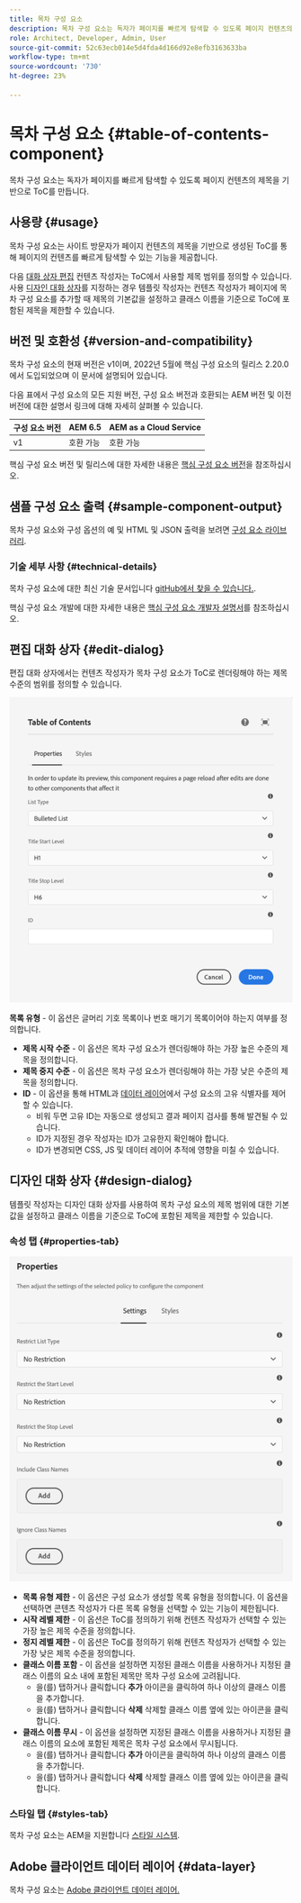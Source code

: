 ```yaml
---
title: 목차 구성 요소
description: 목차 구성 요소는 독자가 페이지를 빠르게 탐색할 수 있도록 페이지 컨텐츠의 제목을 기반으로 ToC를 만듭니다.
role: Architect, Developer, Admin, User
source-git-commit: 52c63ecb014e5d4fda4d166d92e8efb3163633ba
workflow-type: tm+mt
source-wordcount: '730'
ht-degree: 23%

---
```


# 목차 구성 요소 {#table-of-contents-component}

목차 구성 요소는 독자가 페이지를 빠르게 탐색할 수 있도록 페이지 컨텐츠의 제목을 기반으로 ToC를 만듭니다.

## 사용량 {#usage}

목차 구성 요소는 사이트 방문자가 페이지 컨텐츠의 제목을 기반으로 생성된 ToC를 통해 페이지의 컨텐츠를 빠르게 탐색할 수 있는 기능을 제공합니다.

다음 [대화 상자 편집](#edit-dialog) 컨텐츠 작성자는 ToC에서 사용할 제목 범위를 정의할 수 있습니다. 사용 [디자인 대화 상자](#design-dialog)를 지정하는 경우 템플릿 작성자는 컨텐츠 작성자가 페이지에 목차 구성 요소를 추가할 때 제목의 기본값을 설정하고 클래스 이름을 기준으로 ToC에 포함된 제목을 제한할 수 있습니다.

## 버전 및 호환성 {#version-and-compatibility}

목차 구성 요소의 현재 버전은 v1이며, 2022년 5월에 핵심 구성 요소의 릴리스 2.20.0에서 도입되었으며 이 문서에 설명되어 있습니다.

다음 표에서 구성 요소의 모든 지원 버전, 구성 요소 버전과 호환되는 AEM 버전 및 이전 버전에 대한 설명서 링크에 대해 자세히 살펴볼 수 있습니다.

| 구성 요소 버전 | AEM 6.5 | AEM as a Cloud Service |
|---|---|---|
| v1 | 호환 가능 | 호환 가능 |

핵심 구성 요소 버전 및 릴리스에 대한 자세한 내용은 [핵심 구성 요소 버전](/help/versions.md)을 참조하십시오.

## 샘플 구성 요소 출력 {#sample-component-output}

목차 구성 요소와 구성 옵션의 예 및 HTML 및 JSON 출력을 보려면 [구성 요소 라이브러리](https://adobe.com/go/aem_cmp_library_tableofcontents).

### 기술 세부 사항 {#technical-details}

목차 구성 요소에 대한 최신 기술 문서입니다 [gitHub에서 찾을 수 있습니다.](https://adobe.com/go/aem_cmp_tech_tableofcontents_v1).

핵심 구성 요소 개발에 대한 자세한 내용은 [핵심 구성 요소 개발자 설명서](/help/developing/overview.md)를 참조하십시오.

## 편집 대화 상자 {#edit-dialog}

편집 대화 상자에서는 컨텐츠 작성자가 목차 구성 요소가 ToC로 렌더링해야 하는 제목 수준의 범위를 정의할 수 있습니다.

![목차 구성 요소의 편집 대화 상자](/help/assets/tableofcontents-edit.png)

**목록 유형** - 이 옵션은 글머리 기호 목록이나 번호 매기기 목록이어야 하는지 여부를 정의합니다.
* **제목 시작 수준** - 이 옵션은 목차 구성 요소가 렌더링해야 하는 가장 높은 수준의 제목을 정의합니다.
* **제목 중지 수준** - 이 옵션은 목차 구성 요소가 렌더링해야 하는 가장 낮은 수준의 제목을 정의합니다.
* **ID** - 이 옵션을 통해 HTML과 [데이터 레이어](/help/developing/data-layer/overview.md)에서 구성 요소의 고유 식별자를 제어할 수 있습니다.
   * 비워 두면 고유 ID는 자동으로 생성되고 결과 페이지 검사를 통해 발견될 수 있습니다.
   * ID가 지정된 경우 작성자는 ID가 고유한지 확인해야 합니다.
   * ID가 변경되면 CSS, JS 및 데이터 레이어 추적에 영향을 미칠 수 있습니다.

## 디자인 대화 상자 {#design-dialog}

템플릿 작성자는 디자인 대화 상자를 사용하여 목차 구성 요소의 제목 범위에 대한 기본값을 설정하고 클래스 이름을 기준으로 ToC에 포함된 제목을 제한할 수 있습니다.

### 속성 탭 {#properties-tab}

![빠른 검색 구성 요소의 디자인 대화 상자](/help/assets/tableofcontents-design.png)

* **목록 유형 제한** - 이 옵션은 구성 요소가 생성할 목록 유형을 정의합니다. 이 옵션을 선택하면 콘텐츠 작성자가 다른 목록 유형을 선택할 수 있는 기능이 제한됩니다.
* **시작 레벨 제한** - 이 옵션은 ToC를 정의하기 위해 컨텐츠 작성자가 선택할 수 있는 가장 높은 제목 수준을 정의합니다.
* **정지 레벨 제한** - 이 옵션은 ToC를 정의하기 위해 컨텐츠 작성자가 선택할 수 있는 가장 낮은 제목 수준을 정의합니다.
* **클래스 이름 포함** - 이 옵션을 설정하면 지정된 클래스 이름을 사용하거나 지정된 클래스 이름의 요소 내에 포함된 제목만 목차 구성 요소에 고려됩니다.
   * 을(를) 탭하거나 클릭합니다 **추가** 아이콘을 클릭하여 하나 이상의 클래스 이름을 추가합니다.
   * 을(를) 탭하거나 클릭합니다 **삭제** 삭제할 클래스 이름 옆에 있는 아이콘을 클릭합니다.
* **클래스 이름 무시** - 이 옵션을 설정하면 지정된 클래스 이름을 사용하거나 지정된 클래스 이름의 요소에 포함된 제목은 목차 구성 요소에서 무시됩니다.
   * 을(를) 탭하거나 클릭합니다 **추가** 아이콘을 클릭하여 하나 이상의 클래스 이름을 추가합니다.
   * 을(를) 탭하거나 클릭합니다 **삭제** 삭제할 클래스 이름 옆에 있는 아이콘을 클릭합니다.

### 스타일 탭 {#styles-tab}

목차 구성 요소는 AEM을 지원합니다 [스타일 시스템](/help/get-started/authoring.md#component-styling).

## Adobe 클라이언트 데이터 레이어 {#data-layer}

목차 구성 요소는 [Adobe 클라이언트 데이터 레이어.](/help/developing/data-layer/overview.md)
